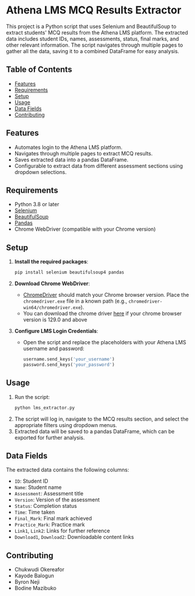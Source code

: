 
# Athena LMS MCQ Results Extractor

This project is a Python script that uses Selenium and BeautifulSoup to extract students' MCQ results from the Athena LMS platform. The extracted data includes student IDs, names, assessments, status, final marks, and other relevant information. The script navigates through multiple pages to gather all the data, saving it to a combined DataFrame for easy analysis.

## Table of Contents

- [Features](#features)
- [Requirements](#requirements)
- [Setup](#setup)
- [Usage](#usage)
- [Data Fields](#data-fields)
- [Contributing](#contributing)

## Features

- Automates login to the Athena LMS platform.
- Navigates through multiple pages to extract MCQ results.
- Saves extracted data into a pandas DataFrame.
- Configurable to extract data from different assessment sections using dropdown selections.

## Requirements

- Python 3.8 or later
- [Selenium](https://pypi.org/project/selenium/)
- [BeautifulSoup](https://pypi.org/project/beautifulsoup4/)
- [Pandas](https://pypi.org/project/pandas/)
- Chrome WebDriver (compatible with your Chrome version)

## Setup

1. **Install the required packages**:
   ```bash
   pip install selenium beautifulsoup4 pandas
   ```
2. **Download Chrome WebDriver**:
   - [ChromeDriver](https://sites.google.com/chromium.org/driver/) should match your Chrome browser version. Place the `chromedriver.exe` file in a known path (e.g., `chromedriver-win64/chromedriver.exe`).
   - You can download the chrome driver [here](https://drive.google.com/file/d/1XSIN3yk7wBvxJpByJkGUeyuc7gh0IeJe/view?usp=sharing) if your chrome browser version is 129.0 and above

3. **Configure LMS Login Credentials**:
   - Open the script and replace the placeholders with your Athena LMS username and password:
     ```python
     username.send_keys('your_username')
     password.send_keys('your_password')
     ```

## Usage

1. Run the script:
   ```bash
   python lms_extractor.py
   ```
2. The script will log in, navigate to the MCQ results section, and select the appropriate filters using dropdown menus.
3. Extracted data will be saved to a pandas DataFrame, which can be exported for further analysis.

## Data Fields

The extracted data contains the following columns:

- `ID`: Student ID
- `Name`: Student name
- `Assessment`: Assessment title
- `Version`: Version of the assessment
- `Status`: Completion status
- `Time`: Time taken
- `Final_Mark`: Final mark achieved
- `Practice_Mark`: Practice mark
- `Link1`, `Link2`: Links for further reference
- `Download1`, `Download2`: Downloadable content links

## Contributing

- Chukwudi Okereafor
- Kayode Balogun
- Byron Neji
- Bodine Mazibuko

